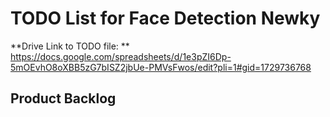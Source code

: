 # TODO List for Face Detection Newky

**Drive Link to TODO file: **
https://docs.google.com/spreadsheets/d/1e3pZI6Dp-5mOEvhO8oXBB5zG7bISZ2jbUe-PMVsFwos/edit?pli=1#gid=1729736768


## Product Backlog


